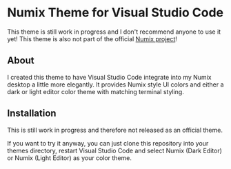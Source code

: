 # Numix Theme for Visual Studio Code
This theme is still work in progress and I don't recommend anyone to use it yet! This theme is also not part of the official [Numix project](https://github.com/numixproject)!

## About
I created this theme to have Visual Studio Code integrate into my Numix desktop a little more elegantly. It provides Numix style UI colors and either a dark or light editor color theme with matching terminal styling.

## Installation
This is still work in progress and therefore not released as an official theme.

If you want to try it anyway, you can just clone this repository into your themes directory, restart Visual Studio Code and select Numix (Dark Editor) or Numix (Light Editor) as your color theme.
